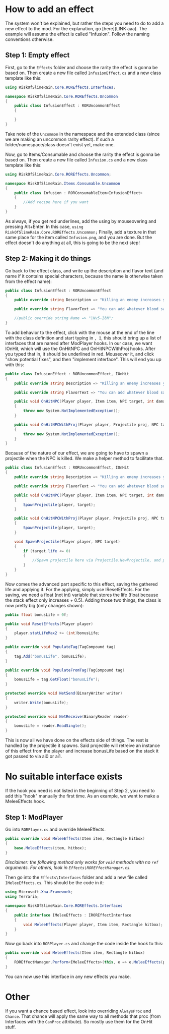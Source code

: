 ﻿# How to add an effect

The system won't be explained, but rather the steps you need to do to add a new effect to the mod.
For the explanation, go [here](LINK aaa). The example will assume the effect is called "Infusion". Follow the naming conventions otherwise.

## Step 1: Empty effect
First, go to the `Effects` folder and choose the rarity the effect is gonna be based on.
Then create a new file called `InfusionEffect.cs` and a new class template like this:

```csharp
using RiskOfSlimeRain.Core.ROREffects.Interfaces;

namespace RiskOfSlimeRain.Core.ROREffects.Uncommon
{
	public class InfusionEffect : RORUncommonEffect
	{

	}
}
```

Take note of the `Uncommon` in the namespace and the extended class (since we are making an uncommon rarity effect).
If such a folder/namespace/class doesn't exist yet, make one.

Now, go to Items/Consumable and choose the rarity the effect is gonna be based on.
Then create a new file called `Infusion.cs` and a new class template like this:

```csharp
using RiskOfSlimeRain.Core.ROREffects.Uncommon;

namespace RiskOfSlimeRain.Items.Consumable.Uncommon
{
	public class Infusion : RORConsumableItem<InfusionEffect>
	{
		//Add recipe here if you want
	}
}
```

As always, if you get red underlines, add the using by mouseovering and pressing Alt+Enter.
In this case, `using RiskOfSlimeRain.Core.ROREffects.Uncommon;`
Finally, add a texture in that same place for the item called `Infusion.png`, and you are done.
But the effect doesn't do anything at all, this is going to be the next step!

## Step 2: Making it do things

Go back to the effect class, and write up the description and flavor text (and name if it contains special characters, because the name is otherwise taken from the effect name):
```csharp
public class InfusionEffect : RORUncommonEffect
{
	public override string Description => "Killing an enemy increases your health permanently by 1";

	public override string FlavorText => "You can add whatever blood sample you want, as far as I know.\nRemember that sampling from other creatures is a great basis for experimentation!";

	//public override string Name => "|Nv5-IôN";
}
```

To add behavior to the effect, click with the mouse at the end of the line with the class definition and start typing in `, I`, this should bring up a list of interfaces that are named after ModPlayer hooks. In our case, we want IOnHit, which will use the OnHitNPC and OnHitNPCWithProj hooks.
After you typed that in, it should be underlined in red. Mouseover it, and click "show potential fixes", and then "implement interface". This will end you up with this:

```csharp
public class InfusionEffect : RORUncommonEffect, IOnHit
{
	public override string Description => "Killing an enemy increases your health permanently by 1";

	public override string FlavorText => "You can add whatever blood sample you want, as far as I know.\nRemember that sampling from other creatures is a great basis for experimentation!";

	public void OnHitNPC(Player player, Item item, NPC target, int damage, float knockback, bool crit)
	{
		throw new System.NotImplementedException();
	}

	public void OnHitNPCWithProj(Player player, Projectile proj, NPC target, int damage, float knockback, bool crit)
	{
		throw new System.NotImplementedException();
	}
}
```

Because of the nature of our effect, we are going to have to spawn a projectile when the NPC is killed. We make a helper method to facilitate that.

```csharp
public class InfusionEffect : RORUncommonEffect, IOnHit
{
	public override string Description => "Killing an enemy increases your health permanently by 1";

	public override string FlavorText => "You can add whatever blood sample you want, as far as I know.\nRemember that sampling from other creatures is a great basis for experimentation!";

	public void OnHitNPC(Player player, Item item, NPC target, int damage, float knockback, bool crit)
	{
		SpawnProjectile(player, target);
	}

	public void OnHitNPCWithProj(Player player, Projectile proj, NPC target, int damage, float knockback, bool crit)
	{
		SpawnProjectile(player, target);
	}

	void SpawnProjectile(Player player, NPC target)
	{
		if (target.life <= 0)
		{
			//Spawn projectile here via Projectile.NewProjectile, and pass the life increase * Stack as ai0 or ai1
		}
	}
}
```

Now comes the advanced part specific to this effect, saving the gathered life and applying it. For the applying, simply use IResetEffects.
For the saving, we need a float (not int) variable that stores the life (float because the stack effect only increases + 0.5).
Adding those two things, the class is now pretty big (only changes shown):

```csharp
public float bonusLife = 0f;

public void ResetEffects(Player player)
{
	player.statLifeMax2 += (int)bonusLife;
}

public override void PopulateTag(TagCompound tag)
{
	tag.Add("bonusLife", bonusLife);
}

public override void PopulateFromTag(TagCompound tag)
{
	bonusLife = tag.GetFloat("bonusLife");
}

protected override void NetSend(BinaryWriter writer)
{
	writer.Write(bonusLife);
}

protected override void NetReceive(BinaryReader reader)
{
	bonusLife = reader.ReadSingle();
}
```

This is now all we have done on the effects side of things. The rest is handled by the projectile it spawns.
Said projectile will retreive an instance of this effect from the player and increase bonusLife based on the stack it got passed to via ai0 or ai1.

# No suitable interface exists
If the hook you need is not listed in the beginning of Step 2, you need to add this "hook" manually the first time.
As an example, we want to make a MeleeEffects hook.

## Step 1: ModPlayer
Go into `RORPlayer.cs` and override MeleeEffects.
```csharp
public override void MeleeEffects(Item item, Rectangle hitbox)
{
	base.MeleeEffects(item, hitbox);
}
```
_Disclaimer: the following method only works for `void` methods with no `ref` arguments. For others, look in `Effects\ROREffectManager.cs`._

Then go into the `Effects\Interfaces` folder and add a new file called `IMeleeEffects.cs`. This should be the code in it:

```csharp
using Microsoft.Xna.Framework;
using Terraria;

namespace RiskOfSlimeRain.Core.ROREffects.Interfaces
{
	public interface IMeleeEffects : IROREffectInterface
	{
		void MeleeEffects(Player player, Item item, Rectangle hitbox);
	}
}
```

Now go back into `RORPlayer.cs` and change the code inside the hook to this:
```csharp
public override void MeleeEffects(Item item, Rectangle hitbox)
{
	ROREffectManager.Perform<IMeleeEffects>(this, e => e.MeleeEffects(player, item, hitbox));
}
```

You can now use this interface in any new effects you make.

# Other
If you want a chance based effect, look into overriding `AlwaysProc` and `Chance`. That chance will apply the same way to all methods that proc (from Interfaces with the `CanProc` attribute).
So mostly use them for the OnHit stuff.